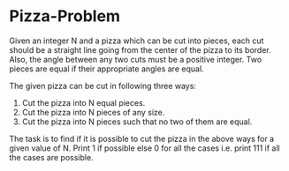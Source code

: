 # Pizza-Problem

Given an integer N and a pizza which can be cut into pieces, each cut should be a straight line going from the center of the pizza to its border. Also, the angle between any two cuts must be a positive integer. Two pieces are equal if their appropriate angles are equal.

The given pizza can be cut in following three ways:

1. Cut the pizza into N equal pieces.
2. Cut the pizza into N pieces of any size.
3. Cut the pizza into N pieces such that no two of them are equal.

The task is to find if it is possible to cut the pizza in the above ways for a given value of N. Print 1 if possible else 0 for all the cases i.e. print 111 if all the cases are possible.
